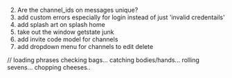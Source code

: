 
2. Are the channel_ids on messages unique?
2. add custom errors especially for login instead of just 'invalid credentails'
3. add splash art on splash home
8. take out the window getstate junk
8. add invite code model for channels
9. add dropdown menu for channels to edit delete

// loading phrases
checking bags...
catching bodies/hands...
rolling sevens...
chopping cheeses..
